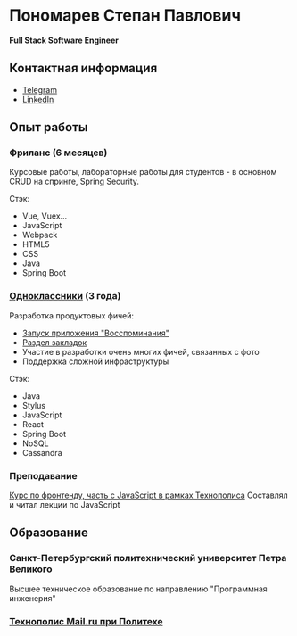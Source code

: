 # Пономарев Степан Павлович
**Full Stack Software Engineer**

## Контактная информация
* [Telegram](https://t.me/ponomarevs)
* [LinkedIn](https://www.linkedin.com/in/stepan-ponomarev-846502193)
    
## Опыт работы
### Фриланс (6 месяцев)
Курсовые работы, лабораторные работы для студентов - в основном CRUD на спринге, Spring Security.

Стэк: 
- Vue, Vuex...
- JavaScript
- Webpack
- HTML5
- CSS
- Java
- Spring Boot   

### [Одноклассники](https://ok.ru/) (3 года)
Разработка продуктовых фичей:
- [Запуск приложения "Восспоминания"](https://ok.ru/app/memories)
- [Раздел закладок](https://ok.ru/bookmarks)
- Участие в разработки очень многих фичей, связанных с фото
- Поддержка сложной инфраструктуры

Стэк: 
- Java
- Stylus
- JavaScript
- React
- Spring Boot
- NoSQL
- Cassandra

### Преподавание 
[Курс по фронтенду, часть с JavaScript в рамках Технополиса](https://ok.ru/group/53245288710321/video/c10545073)
Составлял и читал лекции по JavaScript
  
## Образование
### Санкт-Петербургский политехнический университет Петра Великого
Высшее техническое образование по направлению "Программная инженерия"
### [Технополис Mail.ru при Политехе](https://polis.vk.company)
